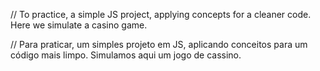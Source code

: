 // To practice, a simple JS project, applying concepts for a cleaner code. Here we simulate a casino game.

// Para praticar, um simples projeto em JS, aplicando conceitos para um código mais limpo. Simulamos aqui um jogo de cassino.